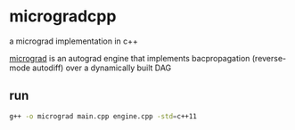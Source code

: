 # microgradcpp

a micrograd implementation in c++

[micrograd](https://github.com/karpathy/micrograd) is an autograd engine that implements bacpropagation (reverse-mode autodiff) over a dynamically built DAG

## run

```bash
g++ -o micrograd main.cpp engine.cpp -std=c++11
```
